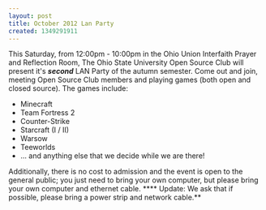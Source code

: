 ```yaml
---
layout: post
title: October 2012 Lan Party
created: 1349291911
---
```

This Saturday, from 12:00pm - 10:00pm in the Ohio Union Interfaith Prayer and Reflection Room, The Ohio State University Open Source Club will present it's **_second_** LAN Party of the autumn semester. Come out and join, meeting Open Source Club members and playing games (both open and closed source). The games include:

*   Minecraft
*   Team Fortress 2
*   Counter-Strike
*   Starcraft (I / II)
*   Warsow
*   Teeworlds
*   ... and anything else that we decide while we are there!

Additionally, there is no cost to admission and the event is open to the general public; you just need to bring your own computer, but please bring your own computer and ethernet cable. **** Update: We ask that if possible, please bring a power strip and network cable.**
